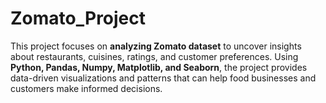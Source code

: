 # Zomato_Project
This project focuses on **analyzing Zomato dataset** to uncover insights about restaurants, cuisines, ratings, and customer preferences. Using **Python, Pandas, Numpy, Matplotlib, and Seaborn**, the project provides data-driven visualizations and patterns that can help food businesses and customers make informed decisions.  
